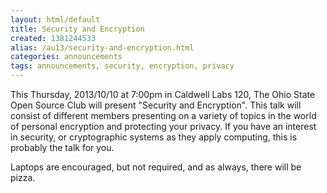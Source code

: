 ```yaml
---
layout: html/default
title: Security and Encryption
created: 1381244533
alias: /au13/security-and-encryption.html
categories: announcements
tags: announcements, security, encryption, privacy
---
```

This Thursday, 2013/10/10 at 7:00pm in Caldwell Labs 120, The Ohio State Open Source Club will present "Security and Encryption". This talk will consist of different members presenting on a variety of topics in the world of personal encryption and protecting your privacy. If you have an interest in security, or cryptographic systems as they apply computing, this is probably the talk for you.

Laptops are encouraged, but not required, and as always, there will be pizza.
